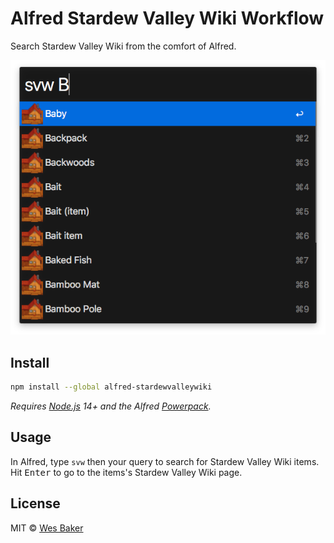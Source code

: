 # Alfred Stardew Valley Wiki Workflow

Search Stardew Valley Wiki from the comfort of Alfred.

![Workflow in action](media/example.png)

## Install

```sh
npm install --global alfred-stardewvalleywiki
```

*Requires [Node.js](https://nodejs.org) 14+ and the Alfred [Powerpack](https://www.alfredapp.com/powerpack/).*

## Usage

In Alfred, type `svw` then your query to search for Stardew Valley Wiki items.
Hit <kbd>Enter</kbd> to go to the items's Stardew Valley Wiki page.

## License

MIT © [Wes Baker](http://wesbaker.com)
